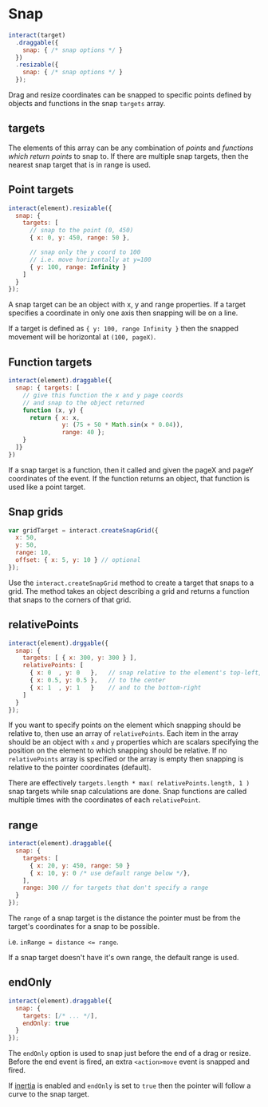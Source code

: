 Snap
====

```javascript
interact(target)
  .draggable({
    snap: { /* snap options */ }
  })
  .resizable({
    snap: { /* snap options */ }
  });
```

Drag and resize coordinates can be snapped to specific points defined by
objects and functions in the snap `targets` array.

targets
-------

The elements of this array can be any combination of *points* and *functions
which return points* to snap to.  If there are multiple snap targets, then the
nearest snap target that is in range is used.

Point targets
-------------

```javascript
interact(element).resizable({
  snap: {
    targets: [
      // snap to the point (0, 450)
      { x: 0, y: 450, range: 50 },

      // snap only the y coord to 100
      // i.e. move horizontally at y=100
      { y: 100, range: Infinity }
    ]
  }
});
```

A snap target can be an object with x, y and range properties. If a target
specifies a coordinate in only one axis then snapping will be on a line.

If a target is defined as `{ y: 100, range Infinity }` then the snapped
movement will be horizontal at `(100, pageX)`.

Function targets
----------------

```javascript
interact(element).draggable({
  snap: { targets: [
    // give this function the x and y page coords
    // and snap to the object returned
    function (x, y) {
      return { x: x,
               y: (75 + 50 * Math.sin(x * 0.04)),
               range: 40 };  
    }
  ]}
})
```

If a snap target is a function, then it called and given the pageX and pageY
coordinates of the event. If the function returns an object, that function is
used like a point target.

Snap grids
----------

```javascript
var gridTarget = interact.createSnapGrid({
  x: 50, 
  y: 50, 
  range: 10,
  offset: { x: 5, y: 10 } // optional
});
```

Use the `interact.createSnapGrid` method to create a target that snaps to a
grid. The method takes an object describing a grid and returns a function
that snaps to the corners of that grid.

relativePoints
---------------

```javascript
interact(element).drggable({
  snap: {
    targets: [ { x: 300, y: 300 } ],
    relativePoints: [
      { x: 0  , y: 0   },   // snap relative to the element's top-left,
      { x: 0.5, y: 0.5 },   // to the center
      { x: 1  , y: 1   }    // and to the bottom-right
    ]
  }
});
```

If you want to specify points on the element which snapping should be relative
to, then use an array of `relativePoints`. Each item in the array should be an
object with `x` and `y` properties which are scalars specifying the position on
the element to which snapping should be relative. If no `relativePoints` array
is specified or the array is empty then snapping is relative to the pointer
coordinates (default).

There are effectively `targets.length * max( relativePoints.length, 1 )`
snap targets while snap calculations are done. Snap functions are called
multiple times with the coordinates of each `relativePoint`.

range
-----

```javascript
interact(element).draggable({
  snap: {
    targets: [
      { x: 20, y: 450, range: 50 }
      { x: 10, y: 0 /* use default range below */},
    ],
    range: 300 // for targets that don't specify a range
  }
});
```

The `range` of a snap target is the distance the pointer must be from the
target's coordinates for a snap to be possible.

i.e. `inRange = distance <= range`.

If a snap target doesn't have it's own range, the default range is used.

endOnly
-------

```javascript
interact(element).draggable({
  snap: {
    targets: [/* ... */],
    endOnly: true
  }
});
```

The `endOnly` option is used to snap just before the end of a drag or resize.
Before the end event is fired, an extra `<action>move` event is snapped and
fired.

If [inertia](#inertia) is enabled and `endOnly` is set to `true` then the
pointer will follow a curve to the snap target.

